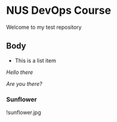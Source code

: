# NUS DevOps Course

Welcome to my test repository 

## Body

* This is a list item

*Hello there*

*Are you there?*

### Sunflower 

!sunflower.jpg
